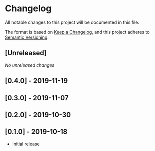 # Changelog

All notable changes to this project will be documented in this file.

The format is based on [Keep a Changelog](https://keepachangelog.com/en/1.0.0/),
and this project adheres to [Semantic Versioning](https://semver.org/spec/v2.0.0.html).

## [Unreleased]

_No unreleased changes_

## [0.4.0] - 2019-11-19

## [0.3.0] - 2019-11-07

## [0.2.0] - 2019-10-30

## [0.1.0] - 2019-10-18

- Initial release
